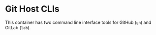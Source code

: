 # Git Host CLIs 

This container has two command line interface tools for GitHub (`gh`) and GitLab (`lab`).
